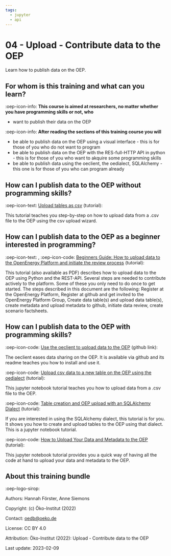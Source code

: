 ```yaml
---
tags:
  - jupyter
  - api
---
```



# 04 - Upload - Contribute data to the OEP

Learn how to publish data on the OEP.

## For whom is this training and what can you learn?

:oep-icon-info: **This course is aimed at researchers, no matter whether you have programming skills or not, who**

- want to publish their data on the OEP

:oep-icon-info: **After reading the sections of this training course you will**

- be able to publish data on the OEP using a visual interface - this is for those of you who do not want to program
- be able to publish data on the OEP with the RES-full-HTTP API in python - this is for those of you who want to akquire some programming skills
- be able to publish data using the oeclient, the oedialect, SQLAlchemy - this one is for those of you who can program already

## How can I publish data to the OEP without programming skills?

:oep-icon-text: [Upload tables as csv](https://openenergy-platform.org/tutorials/15/) (tutorial):

This tutorial teaches you step-by-step on how to upload data from a .csv file to the OEP using the csv upload wizard.

## How can I publish data to the OEP as a beginner interested in programming?

:oep-icon-text: , </i>:oep-icon-code: [Beginners Guide: How to upload data to the OpenEnergy Platform and initiate the review process](../upload/11_beginners_guide.md) (tutorial):

This tutorial (also available as PDF) describes how to upload data to the OEP using Python and the REST-API. Several steps are needed to contribute actively to the platform. Some of these you only need to do once to get started. The steps described in this document are the following: Register at the OpenEnergy Platform, Register at github and get invited to the OpenEnergy Platform Group, Create data table(s) and upload data table(s), create metadata and upload metadata to github, initiate data review, create scenario factsheets.

## How can I publish data to the OEP with programming skills?

:oep-icon-code: [Use the oeclient to upload data to the OEP](https://github.com/OpenEnergyPlatform/oep-client/) (github link):

The oeclient eases data sharing on the OEP. It is available via github and its readme teaches you how to install and use it.

:oep-icon-code: [Upload csv data to a new table on the OEP using the oedialect](https://openenergy-platform.org/tutorials/jupyter/OEP-oedialect_upload_from_csv/) (tutorial):

This jupyter notebook tutorial teaches you how to upload data from a .csv file to the OEP.

:oep-icon-code: [Table creation and OEP upload with an SQLAlchemy Dialect](https://openenergy-platform.org/tutorials/jupyter/OEP_oedialect/) (tutorial):

If you are interested in using the SQLAlchemy dialect, this tutorial is for you. It shows you how to create and upload tables to the OEP using that dialect. This is a jupyter notebook tutorial.

:oep-icon-code: [How to Upload Your Data and Metadata to the OEP](https://openenergy-platform.org/tutorials/jupyter/OEP_Upload_Process_Data_and_Metadata_oem2orm/) (tutorial):

This jupyter notebook tutorial provides you a quick way of having all the code at hand to upload your data and metadata to the OEP.

## About this training bundle

:oep-logo-sirop:

Authors: Hannah Förster, Anne Siemons

Copyright: (c) Öko-Institut (2022)

Contact: oedb@oeko.de

License: CC BY 4.0

Attribution: Öko-Institut (2022): Upload - Contribute data to the OEP

Last update: 2023-02-09
